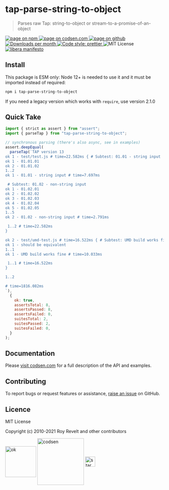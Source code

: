 # tap-parse-string-to-object

> Parses raw Tap: string-to-object or stream-to-a-promise-of-an-object

<div class="package-badges">
  <a href="https://www.npmjs.com/package/tap-parse-string-to-object" rel="nofollow noreferrer noopener">
    <img src="https://img.shields.io/badge/-npm-blue?style=flat-square" alt="page on npm">
  </a>
  <a href="https://codsen.com/os/tap-parse-string-to-object" rel="nofollow noreferrer noopener">
    <img src="https://img.shields.io/badge/-codsen-blue?style=flat-square" alt="page on codsen.com">
  </a>
  <a href="https://github.com/codsen/codsen/tree/main/packages/tap-parse-string-to-object" rel="nofollow noreferrer noopener">
    <img src="https://img.shields.io/badge/-github-blue?style=flat-square" alt="page on github">
  </a>
  <a href="https://npmcharts.com/compare/tap-parse-string-to-object?interval=30" rel="nofollow noreferrer noopener" target="_blank">
    <img src="https://img.shields.io/npm/dm/tap-parse-string-to-object.svg?style=flat-square" alt="Downloads per month">
  </a>
  <a href="https://prettier.io" rel="nofollow noreferrer noopener" target="_blank">
    <img src="https://img.shields.io/badge/code_style-prettier-brightgreen.svg?style=flat-square" alt="Code style: prettier">
  </a>
  <img src="https://img.shields.io/badge/licence-MIT-brightgreen.svg?style=flat-square" alt="MIT License">
  <a href="https://liberamanifesto.com" rel="nofollow noreferrer noopener" target="_blank">
    <img src="https://img.shields.io/badge/libera-manifesto-lightgrey.svg?style=flat-square" alt="libera manifesto">
  </a>
</div>

## Install

This package is ESM only: Node 12+ is needed to use it and it must be imported instead of required:

```bash
npm i tap-parse-string-to-object
```

If you need a legacy version which works with `require`, use version 2.1.0

## Quick Take

```js
import { strict as assert } from "assert";
import { parseTap } from "tap-parse-string-to-object";

// synchronous parsing (there's also async, see in examples)
assert.deepEqual(
  parseTap(`TAP version 13
ok 1 - test/test.js # time=22.582ms { # Subtest: 01.01 - string input
ok 1 - 01.01.01
ok 2 - 01.01.02
1..2
ok 1 - 01.01 - string input # time=7.697ms

 # Subtest: 01.02 - non-string input
ok 1 - 01.02.01
ok 2 - 01.02.02
ok 3 - 01.02.03
ok 4 - 01.02.04
ok 5 - 01.02.05
1..5
ok 2 - 01.02 - non-string input # time=2.791ms

 1..2 # time=22.582ms
}

ok 2 - test/umd-test.js # time=16.522ms { # Subtest: UMD build works fine
ok 1 - should be equivalent
1..1
ok 1 - UMD build works fine # time=10.033ms

 1..1 # time=16.522ms
}

1..2

# time=1816.082ms
`),
  {
    ok: true,
    assertsTotal: 8,
    assertsPassed: 8,
    assertsFailed: 0,
    suitesTotal: 2,
    suitesPassed: 2,
    suitesFailed: 0,
  }
);
```

## Documentation

Please [visit codsen.com](https://codsen.com/os/tap-parse-string-to-object/) for a full description of the API and examples.

## Contributing

To report bugs or request features or assistance, [raise an issue](https://github.com/codsen/codsen/issues/new/choose) on GitHub.

## Licence

MIT License

Copyright (c) 2010-2021 Roy Revelt and other contributors

<img src="https://codsen.com/images/png-codsen-ok.png" width="98" alt="ok" align="center"> <img src="https://codsen.com/images/png-codsen-1.png" width="148" alt="codsen" align="center"> <img src="https://codsen.com/images/png-codsen-star-small.png" width="32" alt="star" align="center">
